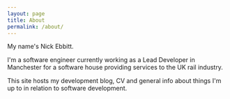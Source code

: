 ```yaml
---
layout: page
title: About
permalink: /about/
---
```


My name's Nick Ebbitt.

I'm a software engineer currently working as a Lead Developer in Manchester for a software house providing services to the UK rail industry.

This site hosts my development blog, CV and general info about things I'm up to in relation to software development.
